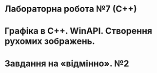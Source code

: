 # Лабораторна робота №7 (С++)
# Графіка в С++. WinAPI. Створення рухомих зображень.
# Завдання на «відмінно». №2
 

